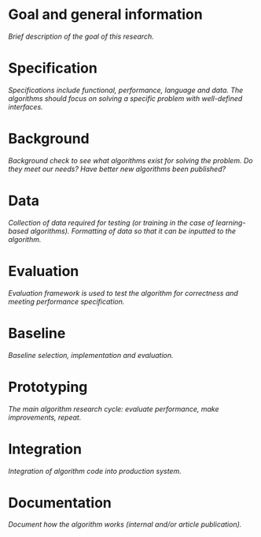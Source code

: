 # Goal and general information

_Brief description of the goal of this research._

# Specification

_Specifications include functional, performance, language and data. The algorithms should focus on solving a specific problem with well-defined interfaces._

# Background

_Background check to see what algorithms exist for solving the problem. Do they meet our needs? Have better new algorithms been published?_

# Data

_Collection of data required for testing (or training in the case of learning-based algorithms). Formatting of data so that it can be inputted to the algorithm._

# Evaluation

_Evaluation framework is used to test the algorithm for correctness and meeting performance specification._

# Baseline

_Baseline selection, implementation and evaluation._

# Prototyping

_The main algorithm research cycle: evaluate performance, make improvements, repeat._

# Integration

_Integration of algorithm code into production system._

# Documentation

_Document how the algorithm works (internal and/or article publication)._

